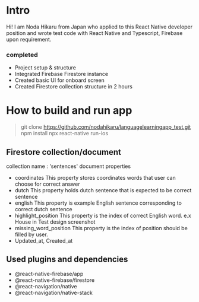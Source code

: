# Intro

Hi! I am Noda Hikaru from Japan who applied to this React Native developer position and wrote test code with React Native and Typescript, Firebase upon requirement.
### completed 

 - Project setup & structure
 - Integrated Firebase Firestore instance
 - Created basic UI for onboard screen 
 - Created Firestore collection structure
 in 2 hours

# How to build and run app

> git clone https://github.com/nodahikaru/languagelearningapp_test.git
> npm install
> npx react-native run-ios

## Firestore collection/document 
collection name : 'sentences'
document properties

 - coordinates 
 This property stores coordinates words that user can choose for correct answer
 - dutch
 This property holds dutch sentence that is expected to be correct sentence
 - english
 This property is example English sentence corresponding to correct dutch sentence
 - highlight_position
 This property is the index of correct English word. e.x House in Test design screenshot
 - missing_word_position
 This property is the index of position should be filled by user. 
 - Updated_at, Created_at

## Used plugins and dependencies 

 - @react-native-firebase/app
 - @react-native-firebase/firestore
 - @react-navigation/native
 - @react-navigation/native-stack
